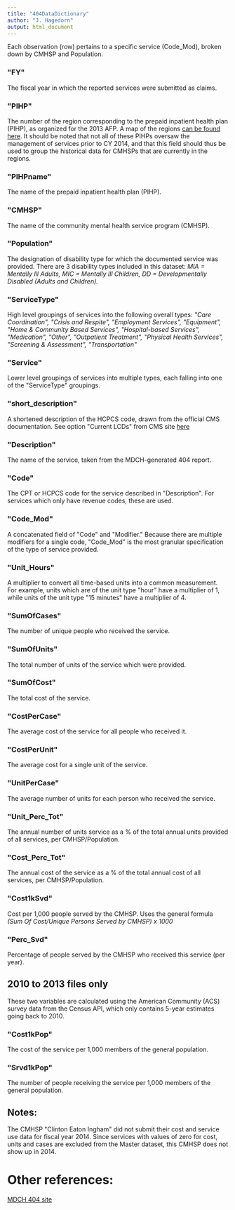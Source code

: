 ```yaml
---
title: "404DataDictionary"
author: "J. Hagedorn"
output: html_document
---
```


Each observation (row) pertains to a specific service (Code_Mod), broken down by CMHSP and Population.

### "FY"  
The fiscal year in which the reported services were submitted as claims.

### "PIHP" 
The number of the region corresponding to the prepaid inpatient health plan (PIHP), as organized for the 2013 AFP.  A map of the regions [can be found here](http://www.chrt.org/assets/policy-papers/community-mental-health-images/appendix-d.png).  It should be noted that not all of these PIHPs oversaw the management of services prior to CY 2014, and that this field should thus be used to group the historical data for CMHSPs that are currently in the regions.

### "PIHPname"
The name of the prepaid inpatient health plan (PIHP).

### "CMHSP" 
The name of the community mental health service program (CMHSP).

### "Population" 
The designation of disability type for which the documented service was provided.  There are 3 disability types included in this dataset: *MIA = Mentally Ill Adults, MIC = Mentally Ill Children, DD = Developmentally Disabled (Adults and Children).*

### "ServiceType"  
High level groupings of services into the following overall types: *"Care Coordination",             "Crisis and Respite", "Employment Services", "Equipment", "Home & Community Based Services", "Hospital-based Services", "Medication", "Other", "Outpatient Treatment", "Physical Health Services", "Screening & Assessment", "Transportation"*

### "Service"
Lower level groupings of services into multiple types, each falling into one of the "ServiceType" groupings.

### "short_description"
A shortened description of the HCPCS code, drawn from the official CMS documentation.  See option "Current LCDs" from CMS site [here](https://www.cms.gov/medicare-coverage-database/downloads/downloadable-databases.aspx)

### "Description" 
The name of the service, taken from the MDCH-generated 404 report.

### "Code"
The CPT or HCPCS code for the service described in "Description".  For services which only have revenue codes, these are used.

### "Code_Mod"
A concatenated field of "Code" and "Modifier."  Because there are multiple modifiers for a single code, "Code_Mod" is the most granular specification of the type of service provided.

### "Unit_Hours"
A multiplier to convert all time-based units into a common measurement.  For example, units which are of the unit type "hour" have a multiplier of 1, while units of the unit type "15 minutes" have a multiplier of 4.

### "SumOfCases" 
The number of unique people who received the service.

### "SumOfUnits"   
The total number of units of the service which were provided.

### "SumOfCost"    
The total cost of the service.

### "CostPerCase"  
The average cost of the service for all people who received it.

### "CostPerUnit"  
The average cost for a single unit of the service.

### "UnitPerCase"    
The average number of units for each person who received the service.

### "Unit_Perc_Tot"  
The annual number of units service as a % of the total annual units provided of all services, per CMHSP/Population.

### "Cost_Perc_Tot"  
The annual cost of the service as a % of the total annual cost of all services, per CMHSP/Population.

### "Cost1kSvd"     
Cost per 1,000 people served by the CMHSP.  Uses the general formula *(Sum Of Cost/Unique Persons Served by CMHSP) x 1000*

### "Perc_Svd"
Percentage of people served by the CMHSP who received this service (per year).

## 2010 to 2013 files only 

These two variables are calculated using the American Community (ACS) survey data from the Census API, which only contains 5-year estimates going back to 2010.

### "Cost1kPop"
The cost of the service per 1,000 members of the general population.

### "Srvd1kPop"
The number of people receiving the service per 1,000 members of the general population.

## Notes:
The CMHSP "Clinton Eaton Ingham" did not submit their cost and service use data for fiscal year 2014.  Since services with values of zero for cost, units and cases are excluded from the Master dataset, this CMHSP does not show up in 2014.

# Other references:
[MDCH 404 site](http://www.michigan.gov/mdch/0,4612,7-132-2941_4868_4902-256889--,00.html)
